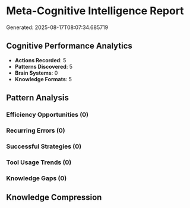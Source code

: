 # Meta-Cognitive Intelligence Report
Generated: 2025-08-17T08:07:34.685719

## Cognitive Performance Analytics
- **Actions Recorded**: 5
- **Patterns Discovered**: 5
- **Brain Systems**: 0
- **Knowledge Formats**: 5

## Pattern Analysis

### Efficiency Opportunities (0)

### Recurring Errors (0)

### Successful Strategies (0)

### Tool Usage Trends (0)

### Knowledge Gaps (0)

## Knowledge Compression
